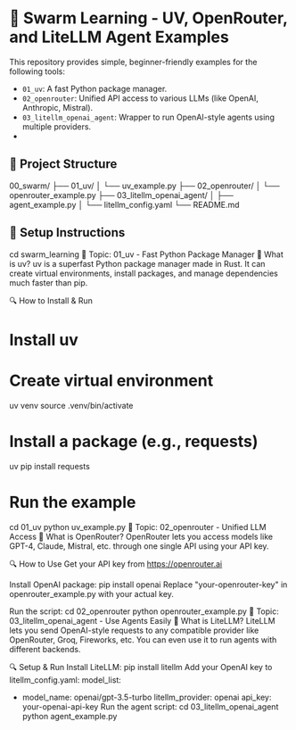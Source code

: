 # 🧠 Swarm Learning - UV, OpenRouter, and LiteLLM Agent Examples

This repository provides simple, beginner-friendly examples for the following tools:

- `01_uv`: A fast Python package manager.
- `02_openrouter`: Unified API access to various LLMs (like OpenAI, Anthropic, Mistral).
- `03_litellm_openai_agent`: Wrapper to run OpenAI-style agents using multiple providers.
- 
## 📁 Project Structure

00_swarm/
├── 01_uv/
│ └── uv_example.py
├── 02_openrouter/
│ └── openrouter_example.py
├── 03_litellm_openai_agent/
│ ├── agent_example.py
│ └── litellm_config.yaml
└── README.md
## 🔧 Setup Instructions
cd swarm_learning
🚀 Topic: 01_uv - Fast Python Package Manager
📌 What is uv?
uv is a superfast Python package manager made in Rust. It can create virtual environments, install packages, and manage dependencies much faster than pip.

🔍 How to Install & Run
# Install uv
# Create virtual environment
uv venv
source .venv/bin/activate

# Install a package (e.g., requests)
uv pip install requests

# Run the example
cd 01_uv
python uv_example.py
🤖 Topic: 02_openrouter - Unified LLM Access
📌 What is OpenRouter?
OpenRouter lets you access models like GPT-4, Claude, Mistral, etc. through one single API using your API key.

🔍 How to Use
Get your API key from https://openrouter.ai

Install OpenAI package:
pip install openai
Replace "your-openrouter-key" in openrouter_example.py with your actual key.

Run the script:
cd 02_openrouter
python openrouter_example.py
🧠 Topic: 03_litellm_openai_agent - Use Agents Easily
📌 What is LiteLLM?
LiteLLM lets you send OpenAI-style requests to any compatible provider like OpenRouter, Groq, Fireworks, etc. You can even use it to run agents with different backends.

🔍 Setup & Run
Install LiteLLM:
pip install litellm
Add your OpenAI key to litellm_config.yaml:
model_list:
  - model_name: openai/gpt-3.5-turbo
    litellm_provider: openai
    api_key: your-openai-api-key
Run the agent script:
cd 03_litellm_openai_agent
python agent_example.py
